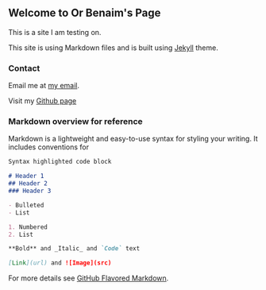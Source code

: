 ## Welcome to Or Benaim's Page 

This is a site I am testing on.

This site is using Markdown files and is built using [Jekyll](https://jekyllrb.com/) theme.

### Contact

Email me at [my email](mailto:someone's@mail.com&subject=HaHa%20got%20ya!&body=no%20way%20I'm%20givine%20you%20my%20actual%20mail).

Visit my [Github page](https://github.com/orbena)


### Markdown overview for reference

Markdown is a lightweight and easy-to-use syntax for styling your writing. It includes conventions for

```markdown
Syntax highlighted code block

# Header 1
## Header 2
### Header 3

- Bulleted
- List

1. Numbered
2. List

**Bold** and _Italic_ and `Code` text

[Link](url) and ![Image](src)

```
For more details see [GitHub Flavored Markdown](https://guides.github.com/features/mastering-markdown/).